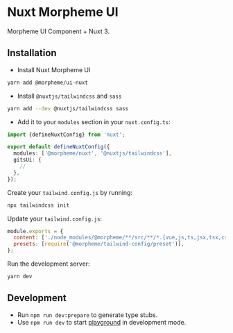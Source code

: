 # Nuxt Morpheme UI

Morpheme UI Component + Nuxt 3.

## Installation

- Install Nuxt Morpheme UI

```bash
yarn add @morpheme/ui-nuxt
```

- Install `@nuxtjs/tailwindcss` and `sass`

```bash
yarn add --dev @nuxtjs/tailwindcss sass
```

- Add it to your `modules` section in your `nuxt.config.ts`:

```ts
import {defineNuxtConfig} from 'nuxt';

export default defineNuxtConfig({
  modules: ['@morpheme/nuxt', '@nuxtjs/tailwindcss'],
  gitsUi: {
    //
  },
});
```

Create your `tailwind.config.js` by running:

```bash
npx tailwindcss init
```

Update your `tailwind.config.js`:

```js
module.exports = {
  content: ['./node_modules/@morpheme/**/src/**/*.{vue,js,ts,jsx,tsx,css}'],
  presets: [require('@morpheme/tailwind-config/preset')],
};
```

Run the development server:

```bash
yarn dev
```

## Development

- Run `npm run dev:prepare` to generate type stubs.
- Use `npm run dev` to start [playground](./playground) in development mode.
